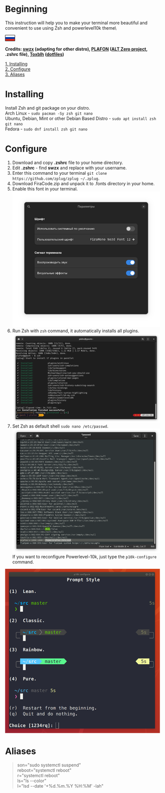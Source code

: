 # Beginning
This instruction will help you to make your terminal more beautiful and convenient to use using Zsh and powerlevel10k theme\

[![Russian](assets/ru.gif)](README_RU.md)

**Credits: [swzx](https://github.com/swzxu) (adapting for other distro), [PLAFON](https://youtube.com/@plafonlinux) ([ALT Zero project](https://plafon.gitbook.io/alt-zero), .zshrc file), [Toxblh](https://github.com/Toxblh/) ([dotfiles](https://github.com/Toxblh/dotfiles))**

[1. Installing](#Installing)\
[2. Configure](#Configure)\
[3. Aliases](#Aliases)
# Installing
Install Zsh and git package on your distro.\
Arch Linux - `sudo pacman -Sy zsh git nano`\
Ubuntu, Debian, Mint or other Debian Based Distro - `sudo apt install zsh git nano`\
Fedora - `sudo dnf install zsh git nano`
# Configure
1. Download and copy **.zshrc** file to your home directory.
2. Edit **.zshrc** - find **swzx** and replace with your username.
3. Enter this command to your terminal `git clone https://github.com/zplug/zplug ~/.zplug`.
4. Download FiraCode.zip and unpack it to .fonts directory in your home.
5. Enable this font in your terminal.
![Font.](assets/font.png)
6. Run Zsh with `zsh` command, it automatically installs all plugins.
![Plugins.](assets/plugins.png)
7. Set Zsh as default shell `sudo nano /etc/passwd`.
![Passwd.](assets/passwd.png)\
If you want to reconfigure Powerlevel-10k, just type the `p10k-configure` command.

![p10k-configure](assets/p10k-config.png)
# Aliases
> son="sudo systemctl suspend"\
> reboot="systemctl reboot"\
> r="systemctl reboot"\
> ls="ls --color"\
> l="lsd --date '+%d.%m.%Y %H:%M' -lah"
